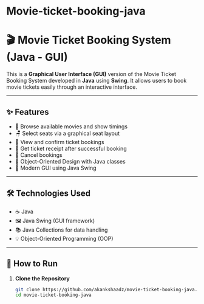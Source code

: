 # Movie-ticket-booking-java
# 🎬 Movie Ticket Booking System (Java - GUI)

This is a **Graphical User Interface (GUI)** version of the Movie Ticket Booking System developed in **Java** using **Swing**. It allows users to book movie tickets easily through an interactive interface.

--- 

## ✨ Features

- 🎥 Browse available movies and show timings  
- 🪑 Select seats via a graphical seat layout  
- 📩 View and confirm ticket bookings  
- 🧾 Get ticket receipt after successful booking  
- 🧹 Cancel bookings  
- 🧠 Object-Oriented Design with Java classes  
- 🎨 Modern GUI using Java Swing

---

## 🛠️ Technologies Used

- ☕ Java  
- 🖼️ Java Swing (GUI framework)  
- 📚 Java Collections for data handling  
- 💡 Object-Oriented Programming (OOP)

---

## 🚀 How to Run

1. **Clone the Repository**
   ```bash
   git clone https://github.com/akankshaadz/movie-ticket-booking-java.git
   cd movie-ticket-booking-java
